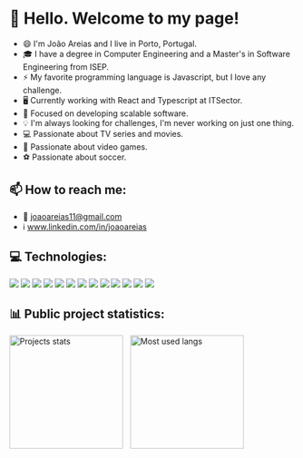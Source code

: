 <!-- Last update 22/12/2024 -->
# 👋 Hello. Welcome to my page!
* 😄 I'm João Areias and I live in Porto, Portugal.
* 🎓 I have a degree in Computer Engineering and a Master's in Software Engineering from ISEP.
* ⚡ My favorite programming language is Javascript, but I love any challenge.
* 🖥️ Currently working with React and Typescript at ITSector.
* 🎯 Focused on developing scalable software.
* 💡 I'm always looking for challenges, I'm never working on just one thing.
* 💻 Passionate about TV series and movies.
* 📱 Passionate about video games.
* ⚽ Passionate about soccer.

## 📫 How to reach me:
* 📧 joaoareias11@gmail.com
* ℹ️ www.linkedin.com/in/joaoareias

## 💻 Technologies:
<p>
  <img src="https://img.shields.io/badge/ReactJS-14354C?style=for-the-badge&logo=react&logoColor=white">
  <img src="https://img.shields.io/badge/Typescript-blue?style=for-the-badge&logo=Typescript&logoColor=white">
  <img src="https://img.shields.io/badge/Javascript-006239?style=for-the-badge&logo=javascript&logoColor=white">
  <img src="https://img.shields.io/badge/Docker-1D63ED?style=for-the-badge&logo=docker&logoColor=white">
  <img src="https://img.shields.io/badge/Git-E34F26?style=for-the-badge&logo=git&logoColor=white">
  <img src="https://img.shields.io/badge/MySQL-red?style=for-the-badge&logo=mysql&logoColor=white">
  <img src="https://img.shields.io/badge/Postgres-699DC9?style=for-the-badge&logo=postgresql&logoColor=white">
  <img src="https://img.shields.io/badge/NodeJS-76AC0A?style=for-the-badge&logo=javascript&logoColor=white">
  <img src="https://img.shields.io/badge/PHP-8A2BE2?style=for-the-badge&logo=php&logoColor=white">
  <img src="https://img.shields.io/badge/AngularJS-grey?style=for-the-badge&logo=angular&logoColor=white">
  <img src="https://img.shields.io/badge/MongoDB-brightgreen?style=for-the-badge&logo=mongodb&logoColor=white">
  <img src="https://img.shields.io/badge/HTML-orange?style=for-the-badge&logo=html5&logoColor=white">
  <img src="https://img.shields.io/badge/CSS-blue?style=for-the-badge&logo=csswizardry&logoColor=white">
  <!--<img src="https://img.shields.io/badge/tailwind-0EA5E9?style=for-the-badge&logo=tailwindcss&logoColor=white">-->
</p>

## 📊 Public project statistics:
<p>
  <img 
    align="left" 
    alt="Projects stats" 
    height="200" 
    style="padding-right: 10px;" 
    src="https://github-readme-stats.vercel.app/api?username=joaooareias&show_icons=true&theme=tokyonight&include_all_commits=true&locale=pt-br&custom_title=Github%20-%20João%20Areias" 
  />

<img 
      align="left" 
      alt="Most used langs" 
      height="200" 
      src="https://github-readme-stats.vercel.app/api/top-langs/?username=joaooareias&theme=tokyonight&layout=compact&custom_title=Tecnologias&langs_count=8" 
  />

</p>
